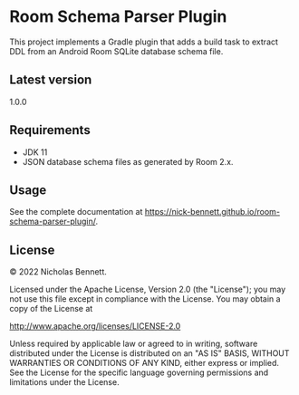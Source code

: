 # Room Schema Parser Plugin

This project implements a Gradle plugin that adds a build task to extract DDL from an Android Room SQLite database schema file.

## Latest version

1.0.0

## Requirements

* JDK 11
* JSON database schema files as generated by Room 2.x.

## Usage

See the complete documentation at <https://nick-bennett.github.io/room-schema-parser-plugin/>.

## License

&copy; 2022 Nicholas Bennett.

Licensed under the Apache License, Version 2.0 (the "License");
you may not use this file except in compliance with the License.
You may obtain a copy of the License at

<http://www.apache.org/licenses/LICENSE-2.0>

Unless required by applicable law or agreed to in writing, software
distributed under the License is distributed on an "AS IS" BASIS,
WITHOUT WARRANTIES OR CONDITIONS OF ANY KIND, either express or implied.
See the License for the specific language governing permissions and
limitations under the License.
